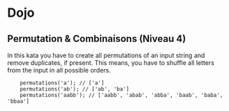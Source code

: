 # Dojo

## Permutation & Combinaisons (Niveau 4)

In this kata you have to create all permutations of an input string and remove duplicates, if present. This means, you have to shuffle all letters from the input in all possible orders.

```
    permutations('a'); // ['a']
    permutations('ab'); // ['ab', 'ba']
    permutations('aabb'); // ['aabb', 'abab', 'abba', 'baab', 'baba', 'bbaa']
```
